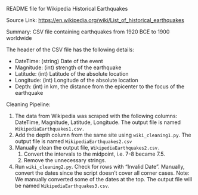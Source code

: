 README file for Wikipedia Historical Earthquakes

Source Link:
https://en.wikipedia.org/wiki/List_of_historical_earthquakes

Summary:
CSV file containing earthquakes from 1920 BCE to 1900 worldwide

The header of the CSV file has the following details:
- DateTime: (string) Date of the event
- Magnitude: (int) strength of the earthquake
- Latitude: (int) Latitude of the absolute location
- Longitude: (int) Longitude of the absolute location
- Depth: (int) in km, the distance from the epicenter to the focus of the earthquake

Cleaning Pipeline:
1. The data from Wikipedia was scraped with the following columns: DateTime, Magnitude, Latitude, Longitude. The output file is named `WikipediaEarthquakes1.csv.`
2. Add the depth column from the same site using `wiki_cleaning1.py`. The output file is named `WikipediaEarthquakes2.csv`
3. Manually clean the output file, `WikipediaEarthquakes2.csv.`
    1. Convert the intervals to the midpoint, i.e. 7-8 became 7.5.
    2. Remove the unnecessary strings.
4. Run `wiki_cleaning2.py`. Check for rows with “Invalid Date”. Manually, convert the dates since the script doesn’t cover all corner cases. Note: We manually converted some of the dates at the top. The output file will be named `WikipediaEarthquakes3.csv`.
